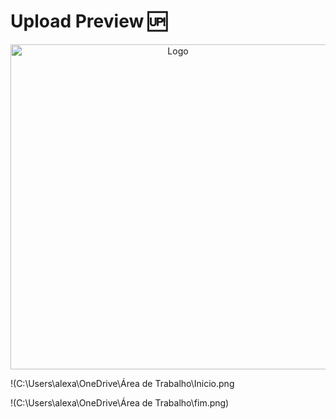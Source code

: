 # Upload Preview :up:



<p align="center">
  <img src="C:\Users\alexa\OneDrive\Área de Trabalho\Inicio.png" width="520" alt=" Logo" /></a>
</p>

!(C:\Users\alexa\OneDrive\Área de Trabalho\Inicio.png

!(C:\Users\alexa\OneDrive\Área de Trabalho\fim.png)
